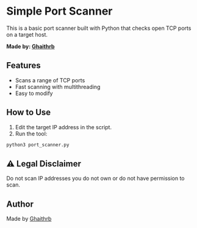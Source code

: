 # Simple Port Scanner

This is a basic port scanner built with Python that checks open TCP ports on a target host.

**Made by: [Ghaithrb](https://github.com/ghaithrb/)**

## Features

- Scans a range of TCP ports
- Fast scanning with multithreading
- Easy to modify

## How to Use

1. Edit the target IP address in the script.
2. Run the tool:

```bash
python3 port_scanner.py
```

## ⚠️ Legal Disclaimer

Do not scan IP addresses you do not own or do not have permission to scan.

## Author

Made by [Ghaithrb](https://github.com/ghaithrb)
